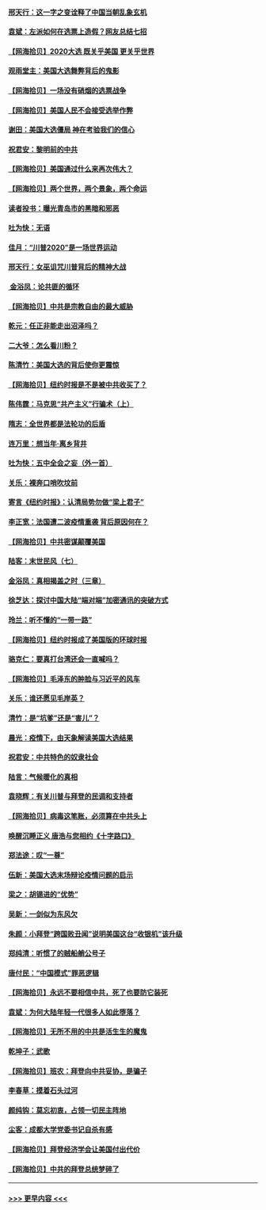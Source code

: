 #### [邢天行：这一字之变诠释了中国当朝乱象玄机](../pages/nsc993/n12533446.md?t=11091002) 
#### [袁斌：左派如何在选票上造假？网友总结七招](../pages/nsc993/n12533180.md?t=11091002) 
#### [【网海拾贝】2020大选 既关乎美国 更关乎世界](../pages/nsc993/n12533161.md?t=11091002) 
#### [观雨堂主：美国大选舞弊背后的鬼影](../pages/nsc993/n12533153.md?t=11091002) 
#### [【网海拾贝】一场没有硝烟的选票战争](../pages/nsc993/n12531883.md?t=11091002) 
#### [【网海拾贝】美国人民不会接受选举作弊](../pages/nsc993/n12528850.md?t=11091002) 
#### [谢田：美国大选僵局 神在考验我们的信心](../pages/nsc993/n12527932.md?t=11091002) 
#### [祝君安：黎明前的中共](../pages/nsc993/n12524071.md?t=11091002) 
#### [【网海拾贝】美国通过什么来再次伟大？](../pages/nsc993/n12523844.md?t=11091002) 
#### [【网海拾贝】两个世界，两个景象，两个命运](../pages/nsc993/n12521419.md?t=11091002) 
#### [读者投书：曝光青岛市的黑暗和邪恶](../pages/nsc993/n12520988.md?t=11091002) 
#### [吐为快：无语](../pages/nsc993/n12518588.md?t=11091002) 
#### [佳月：“川普2020”是一场世界运动](../pages/nsc993/n12518581.md?t=11091002) 
#### [邢天行：女巫诅咒川普背后的精神大战](../pages/nsc993/n12517257.md?t=11091002) 
#### [ 金浴凤：论共匪的循环](../pages/nsc993/n12517133.md?t=11091002) 
#### [【网海拾贝】中共是宗教自由的最大威胁](../pages/nsc993/n12516879.md?t=11091002) 
#### [乾元：任正非能走出沼泽吗？](../pages/nsc993/n12515831.md?t=11091002) 
#### [二大爷：怎么看川粉？](../pages/nsc993/n12515820.md?t=11091002) 
#### [陈清竹：美国大选的背后使你更震惊](../pages/nsc993/n12515589.md?t=11091002) 
#### [【网海拾贝】纽约时报是不是被中共收买了？](../pages/nsc993/n12515122.md?t=11091002) 
#### [陈伟霆：马克思“共产主义”行骗术（上）](../pages/nsc993/n12510217.md?t=11091002) 
#### [隋志：全世界都是法轮功的后盾](../pages/nsc993/n12510636.md?t=11091002) 
#### [连万里：想当年‧离乡背井](../pages/nsc993/n12510623.md?t=11091002) 
#### [吐为快：五中全会之妄（外一首）](../pages/nsc993/n12510470.md?t=11091002) 
#### [关乐：裸奔口哨吹坟前](../pages/nsc993/n12510403.md?t=11091002) 
#### [寄言《纽约时报》：认清局势勿做“梁上君子”](../pages/nsc993/n12510042.md?t=11091002) 
#### [李正宽：法国遭二波疫情重袭 背后原因何在？](../pages/nsc993/n12509971.md?t=11091002) 
#### [【网海拾贝】中共密谋颠覆美国](../pages/nsc993/n12509816.md?t=11091002) 
#### [陆客：末世民风（七）](../pages/nsc993/n12507822.md?t=11091002) 
#### [金浴凤：真相揭盖之时（三章）](../pages/nsc993/n12507804.md?t=11091002) 
#### [徐芝达：探讨中国大陆“端对端”加密通讯的突破方式](../pages/nsc993/n12507682.md?t=11091002) 
#### [玲兰：听不懂的“一带一路”](../pages/nsc993/n12507669.md?t=11091002) 
#### [【网海拾贝】纽约时报成了美国版的环球时报](../pages/nsc993/n12507053.md?t=11091002) 
#### [骆克仁：要真打台湾还会一直喊吗？](../pages/nsc993/n12506843.md?t=11091002) 
#### [【网海拾贝】毛泽东的肿脸与习近平的风车](../pages/nsc993/n12504537.md?t=11091002) 
#### [关乐：谁还愿见毛岸英？](../pages/nsc993/n12503866.md?t=11091002) 
#### [清竹：是“坑爹”还是“害儿”？](../pages/nsc993/n12503034.md?t=11091002) 
#### [晨光：疫情下，由天象解读美国大选结果](../pages/nsc993/n12502536.md?t=11091002) 
#### [祝君安：中共特色的奴隶社会](../pages/nsc993/n12501529.md?t=11091002) 
#### [陆言：气候暖化的真相](../pages/nsc993/n12501183.md?t=11091002) 
#### [袁晓辉：有关川普与拜登的民调和支持者](../pages/nsc993/n12500433.md?t=11091002) 
#### [【网海拾贝】病毒这笔账，必须算在中共头上](../pages/nsc993/n12500320.md?t=11091002) 
#### [唤醒沉睡正义 唐浩与您相约《十字路口》](../pages/nsc993/n12497980.md?t=11091002) 
#### [郑法途：叹“一尊”](../pages/nsc993/n12498837.md?t=11091002) 
#### [伍新：美国大选末场辩论疫情问题的启示](../pages/nsc993/n12498829.md?t=11091002) 
#### [梁之：胡锡进的“优势”](../pages/nsc993/n12498780.md?t=11091002) 
#### [吴新：一剑似为东风欠](../pages/nsc993/n12498772.md?t=11091002) 
#### [朱颜：小拜登“跨国败丑闻”说明美国这台“收银机”该升级](../pages/nsc993/n12498731.md?t=11091002) 
#### [郑纯清：听惯了的贼船艄公号子](../pages/nsc993/n12498721.md?t=11091002) 
#### [唐付民：“中国模式”罪恶逻辑](../pages/nsc993/n12498310.md?t=11091002) 
#### [【网海拾贝】永远不要相信中共，死了也要防它装死](../pages/nsc993/n12498162.md?t=11091002) 
#### [袁斌：为何大陆年轻一代很多人如此堕落？](../pages/nsc993/n12495696.md?t=11091002) 
#### [【网海拾贝】无所不用的中共是活生生的魔鬼](../pages/nsc993/n12495621.md?t=11091002) 
#### [乾坤子：武歌](../pages/nsc993/n12493391.md?t=11091002) 
#### [【网海拾贝】班农：拜登向中共妥协，是骗子](../pages/nsc993/n12492877.md?t=11091002) 
#### [李春草：摸着石头过河](../pages/nsc993/n12491121.md?t=11091002) 
#### [颜纯钩：莫忘初衷，占领一切民主阵地](../pages/nsc993/n12490965.md?t=11091002) 
#### [尘客：成都大学党委书记自杀有感](../pages/nsc993/n12490950.md?t=11091002) 
#### [【网海拾贝】拜登经济学会让美国付出代价](../pages/nsc993/n12489662.md?t=11091002) 
#### [【网海拾贝】中共的拜登总统梦碎了](../pages/nsc993/n12487896.md?t=11091002) 

----
#### [ >>> 更早内容 <<< ](../indexes/nsc993-earlier.md)
